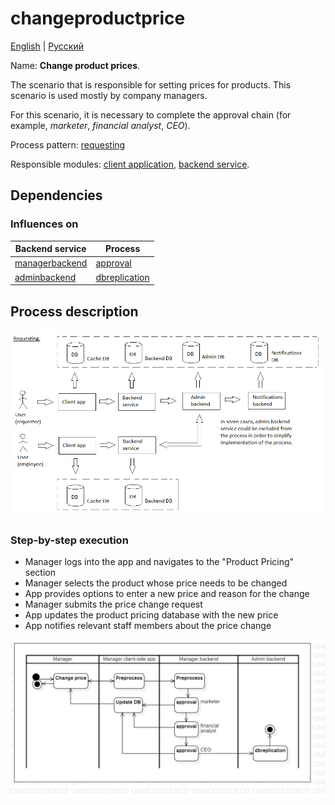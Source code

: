 # changeproductprice

[English](changeproductprice.md) | [Русский](changeproductprice.ru.md)

Name: **Change product prices**.

The scenario that is responsible for setting prices for products.
This scenario is used mostly by company managers.

For this scenario, it is necessary to complete the approval chain (for example, *marketer*, *financial analyst*, *CEO*).

Process pattern: [requesting](../../processpatterns/requesting.md)

Responsible modules: [client application](../../frontend/managerclient.md), [backend service](../../backend/managerbackend.md).

## Dependencies

### Influences on

| Backend service | Process |
| --- | ---- |
| [managerbackend](../../backend/managerbackend.md) | [approval](../manager/approval.md) |
| [adminbackend](../../backend/adminbackend.md) | [dbreplication](../admin/dbreplication.md) |

## Process description

![requesting_overall](../../img/processpatterns/requesting_overall.png)

### Step-by-step execution

- Manager logs into the app and navigates to the "Product Pricing" section
- Manager selects the product whose price needs to be changed
- App provides options to enter a new price and reason for the change
- Manager submits the price change request
- App updates the product pricing database with the new price
- App notifies relevant staff members about the price change

![manager.changeproductprice](../../img/activitydiagrams/manager.changeproductprice.png)
